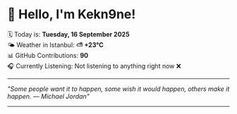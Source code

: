# 👋 Hello, I'm Kekn9ne!

🗓️ Today is: **Tuesday, 16 September 2025**  
🌤️ Weather in Istanbul: **⛅️  +23°C**  
📊 GitHub Contributions: **90**  
🎧 Currently Listening: Not listening to anything right now ❌

---

_"Some people want it to happen, some wish it would happen, others make it happen. — *Michael Jordan*"_

---
